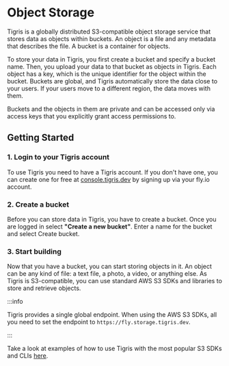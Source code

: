 # Object Storage

Tigris is a globally distributed S3-compatible object storage service that
stores data as objects within buckets. An object is a file and any metadata that
describes the file. A bucket is a container for objects.

To store your data in Tigris, you first create a bucket and specify a bucket
name. Then, you upload your data to that bucket as objects in Tigris. Each
object has a key, which is the unique identifier for the object within the
bucket. Buckets are global, and Tigris automatically store the data close to
your users. If your users move to a different region, the data moves with them.

Buckets and the objects in them are private and can be accessed only via access
keys that you explicitly grant access permissions to.

## Getting Started

### 1. Login to your Tigris account

To use Tigris you need to have a Tigris account. If you don't have one, you can
create one for free at [console.tigris.dev](https://console.tigris.dev/) by
signing up via your fly.io account.

### 2. Create a bucket

Before you can store data in Tigris, you have to create a bucket. Once you are
logged in select **"Create a new bucket"**. Enter a name for the bucket and
select Create bucket.

### 3. Start building

Now that you have a bucket, you can start storing objects in it. An object can
be any kind of file: a text file, a photo, a video, or anything else. As Tigris
is S3-compatible, you can use standard AWS S3 SDKs and libraries to store and
retrieve objects.

:::info

Tigris provides a single global endpoint. When using the AWS S3 SDKs, all you
need to set the endpoint to `https://fly.storage.tigris.dev`.

:::

Take a look at examples of how to use Tigris with the most popular S3 SDKs and
CLIs [here](/docs/sdks/s3/).
